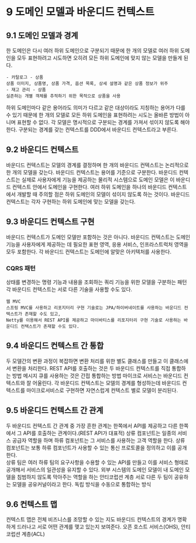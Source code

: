 # 9 도메인 모델과 바운디드 컨텍스트 
## 9.1 도메인 모델과 경계 
한 도메인은 다시 여러 하위 도메인으로 구분되기 때문에 한 개의 모델로 여러 하위 도메인을 모두 표현하려고 
시도하면 오히려 모든 하위 도메인에 맞지 않는 모델을 만들게 된다. 
```
- 카탈로그 - 상품 
상품 이미지, 상품명, 상품 가격, 옵션 목록, 상세 설명과 같은 상품 정보가 위주 
- 재고 관리 - 상품 
실존하는 개별 객체를 추적하기 위한 목적으로 상품을 사용 
```
하위 도메인마다 같은 용어라도 의미가 다르고 같은 대상이라도 지칭하는 용어가 다를 수 있기 때문에 
한 개의 모델로 모든 하위 도메인을 표현하려는 시도는 올바른 방법이 아니며 표현할 수 없다. 
각 모델은 명시적으로 구분되는 경계를 가져서 섞이지 않도록 해야 한다. 
구분되는 경계를 갖는 컨텍스트를 DDD에서 바운디드 컨텍스트라고 부른다. 

## 9.2 바운디드 컨텍스트 
바운디드 컨텍스트는 모델의 경계를 결정하며 한 개의 바운디드 컨텍스트는 논리적으로 한 개의 모델을 갖는다.
바운디드 컨텍스트는 용어를 기준으로 구분한다. 
바운디드 컨텍스트는 실제로 사용자에게 기능을 제공하는 물리적 시스템으로 도메인 모델은 이 바운디드 컨텍스트 안에서 도메인을 구현한다.
여러 하위 도메인을 하나의 바운디드 컨텍스트에서 개발할 때 주의할 점은 하위 도메인의 모델이 섞이지 않도록 하는 것이다. 
바운디드 컨텍스트는 각자 구현하는 하위 도메인에 맞는 모델을 갖는다.

## 9.3 바운디드 컨텍스트 구현 
바운디드 컨텍스트가 도메인 모델만 포함하는 것은 아니다. 바운디드 컨텍스트는 도메인 기능을 사용자에게 제공하는 데 필요한 표현 영역, 응용 서비스, 인프라스트럭처 영역을 모두 포함한다. 
각 바운디드 컨텍스트는 도메인에 알맞은 아키텍처를 사용한다. 
### CQRS 패턴
상태를 변경하는 명령 기능과 내용을 조회하는 쿼리 기능을 위한 모델을 구분하는 패턴 
각 바운디드 컨텍스트는 서로 다른 기술을 사용할 수도 있다. 
```
웹 MVC 
스프링 MVC를 사용하고 리포지터리 구현 기술로는 JPA/하이버네이트를 사용하는 바운디드 컨텍스트가 존재할 수도 있고, 
Netty를 이용해서 REST API를 제공하고 마이바티스를 리포지터리 구현 기술로 사용하는 바운디드 컨텍스트가 존재할 수도 있다. 
```
## 9.4 바운디드 컨텍스트 간 통합 
두 모델간의 변환 과정이 복잡하면 변환 처리를 위한 별도 클래스를 만들고 이 클래스에서 변환을 처리한다. 
REST API를 호출하는 것은 두 바운디드 컨텍스트를 직접 통합하는 방법 
메시지 큐를 사용하는 것은 간접 통합하는 방법 
마이크로 서비스는 바운디드 컨텍스트와 잘 어울린다. 
각 바운디드 컨텍스트는 모델의 경계를 형성하는데 바운디드 컨텍스트를 마이크로서비스로 구현하면 자연스럽게 컨텍스트 별로 모델이 분리된다. 


## 9.5 바운디드 컨텍스트 간 관계 
두 바운디드 컨텍스트 간 관계 중 가장 흔한 관계는 한쪽에서 API를 제공하고 다른 한쪽에서 그 API를 호출하는 관계이다.(REST API가 대표적) 
상류 컴포넌트는 일종의 서비스  공급자 역할을 하며 하류 컴포넌트는 그 서비스를 사용하는 고객 역할을 한다. 
상류 컴포넌트는 보통 하류 컴포넌트가 사용할 수 있는 통신 프로토콜을 정의하고 이를 공개 한다.  
상류 팀은 여러 하류 팀의 요구사항을 수용할 수 있는 API를 만들고 이를 서비스 형태로 공개해서 서비스의 일관성을 유지할 수 있다. 
외부 시스템의 도메인 모델이 내 도메인 모델을 침범하지 않도록 막아주는 역할을 하는 안티코럽션 계층 
서로 다른 두 팀이 공유하는 모델을 공유커널이라고 한다. 
독립 방식을 수동으로 통합하는 방식 

## 9.6 컨텍스트 맵 
컨텍스트 맵은 전체 비즈니스를 조망할 수 있는 지도 
바운디드 컨텍스트의 경계가 명확하게 드러나고 서로 어떤 관계를 맺고 있는지 보여준다. 
오픈 호스트 서비스(OHS), 안티코럽션 계층(ACL)




